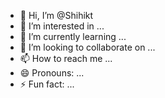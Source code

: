 - 👋 Hi, I’m @Shihikt
- 👀 I’m interested in ...
- 🌱 I’m currently learning ...
- 💞️ I’m looking to collaborate on ...
- 📫 How to reach me ...
- 😄 Pronouns: ...
- ⚡ Fun fact: ...

<!---
Shihikt/Shihikt is a ✨ special ✨ repository because its `README.md` (this file) appears on your GitHub profile.
You can click the Preview link to take a look at your changes.
--->
